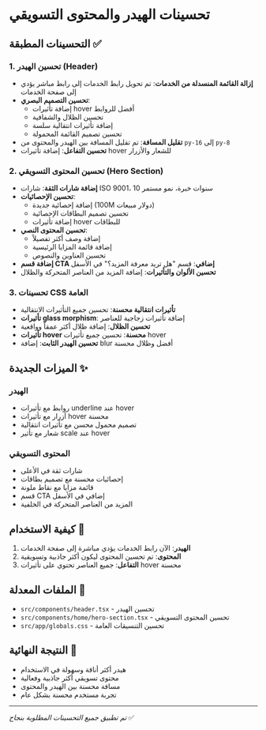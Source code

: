 # تحسينات الهيدر والمحتوى التسويقي

## التحسينات المطبقة ✅

### 1. تحسين الهيدر (Header)
- **إزالة القائمة المنسدلة من الخدمات**: تم تحويل رابط الخدمات إلى رابط مباشر يؤدي إلى صفحة الخدمات
- **تحسين التصميم البصري**:
  - إضافة تأثيرات hover أفضل للروابط
  - تحسين الظلال والشفافية
  - إضافة تأثيرات انتقالية سلسة
  - تحسين تصميم القائمة المحمولة
- **تقليل المسافة**: تم تقليل المسافة بين الهيدر والمحتوى من `py-16` إلى `py-8`
- **تحسين التفاعل**: إضافة تأثيرات hover للشعار والأزرار

### 2. تحسين المحتوى التسويقي (Hero Section)
- **إضافة شارات الثقة**: شارات ISO 9001، 10 سنوات خبرة، نمو مستمر
- **تحسين الإحصائيات**: 
  - إضافة إحصائية جديدة (100M دولار مبيعات)
  - تحسين تصميم البطاقات الإحصائية
  - إضافة تأثيرات hover للبطاقات
- **تحسين المحتوى النصي**:
  - إضافة وصف أكثر تفصيلاً
  - إضافة قائمة المزايا الرئيسية
  - تحسين العناوين والنصوص
- **إضافة قسم CTA إضافي**: قسم "هل تريد معرفة المزيد؟" في الأسفل
- **تحسين الألوان والتأثيرات**: إضافة المزيد من العناصر المتحركة والظلال

### 3. تحسينات CSS العامة
- **تأثيرات انتقالية محسنة**: تحسين جميع التأثيرات الانتقالية
- **تأثيرات glass morphism**: إضافة تأثيرات زجاجية للعناصر
- **تحسين الظلال**: إضافة ظلال أكثر عمقاً وواقعية
- **تأثيرات hover محسنة**: تحسين جميع تأثيرات hover
- **تحسين الهيدر الثابت**: إضافة blur أفضل وظلال محسنة

## الميزات الجديدة ✨

### الهيدر
- روابط مع تأثيرات underline عند hover
- أزرار مع تأثيرات hover محسنة
- تصميم محمول محسن مع تأثيرات انتقالية
- شعار مع تأثير scale عند hover

### المحتوى التسويقي
- شارات ثقة في الأعلى
- إحصائيات محسنة مع تصميم بطاقات
- قائمة مزايا مع نقاط ملونة
- قسم CTA إضافي في الأسفل
- المزيد من العناصر المتحركة في الخلفية

## كيفية الاستخدام 🚀

1. **الهيدر**: الآن رابط الخدمات يؤدي مباشرة إلى صفحة الخدمات
2. **المحتوى**: تم تحسين المحتوى ليكون أكثر جاذبية وتسويقية
3. **التفاعل**: جميع العناصر تحتوي على تأثيرات hover محسنة

## الملفات المعدلة 📁

- `src/components/header.tsx` - تحسين الهيدر
- `src/components/home/hero-section.tsx` - تحسين المحتوى التسويقي
- `src/app/globals.css` - تحسين التنسيقات العامة

## النتيجة النهائية 🎯

- هيدر أكثر أناقة وسهولة في الاستخدام
- محتوى تسويقي أكثر جاذبية وفعالية
- مسافة محسنة بين الهيدر والمحتوى
- تجربة مستخدم محسنة بشكل عام

---
*تم تطبيق جميع التحسينات المطلوبة بنجاح* ✅

